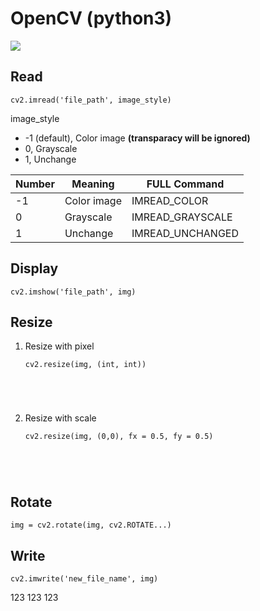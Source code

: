 # OpenCV (python3)
![](https://upload.wikimedia.org/wikipedia/commons/5/53/OpenCV_Logo_with_text.png)
## Read
<pre><code>cv2.imread('file_path', image_style)
</code></pre>
image_style
- -1 (default), Color image **(transparacy will be ignored)**
- 0, Grayscale
- 1, Unchange
  
|Number |Meaning|FULL Command|
|-----|--------|-----------|
|-1|Color image|IMREAD_COLOR|
|0|Grayscale|IMREAD_GRAYSCALE|
|1|Unchange|IMREAD_UNCHANGED|

## Display
<pre><code>cv2.imshow('file_path', img)
</code></pre>
## Resize
1. Resize with pixel
   <pre><code>cv2.resize(img, (int, int))
</code></pre>

2. Resize with scale
    <pre><code>cv2.resize(img, (0,0), fx = 0.5, fy = 0.5)
</code></pre>

## Rotate
<pre><code>img = cv2.rotate(img, cv2.ROTATE...)
</code></pre>

## Write
<pre><code>cv2.imwrite('new_file_name', img)
</code></pre>

123
123
123
